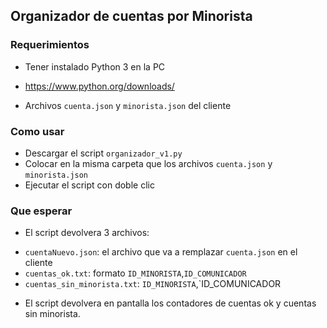 ## Organizador de cuentas por Minorista
### Requerimientos
 + Tener instalado Python 3 en la PC
  - https://www.python.org/downloads/
 + Archivos `cuenta.json` y `minorista.json` del cliente

### Como usar
 + Descargar el script `organizador_v1.py`
 + Colocar en la misma carpeta que los archivos `cuenta.json` y `minorista.json`
 + Ejecutar el script con doble clic

### Que esperar
 + El script devolvera 3 archivos:
  - `cuentaNuevo.json`: el archivo que va a remplazar `cuenta.json` en el cliente
  - `cuentas_ok.txt`: formato `ID_MINORISTA`,`ID_COMUNICADOR`
  - `cuentas_sin_minorista.txt`: `ID_MINORISTA`,`ID_COMUNICADOR
 + El script devolvera en pantalla los contadores de cuentas ok y cuentas sin minorista.
